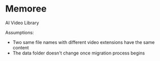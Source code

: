 # Memoree

AI Video Library

Assumptions:
- Two same file names with different video extensions have the same content
- The data folder doesn't change once migration process begins

